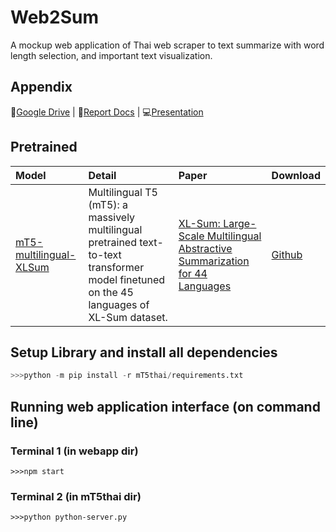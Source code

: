 # Web2Sum
 A mockup web application of Thai web scraper to text summarize with word length selection, and important text visualization.


## Appendix
📁[Google Drive](https://drive.google.com/drive/folders/1eycRcO2_xs6bJd0_1lCI4ZjrOXV2N7mn?usp=sharing) | 
📄[Report Docs](https://docs.google.com/document/d/1KUCkL23nc9xgmZlUj43Libs7y7ZtmHPQwx8gPfH73Rc/edit?usp=sharing) | 
💻[Presentation](https://www.canva.com/design/DAFh8M8fXhA/JeDjh2_DTnQxwcFyZrYz0g/edit?utm_content=DAFh8M8fXhA&utm_campaign=designshare&utm_medium=link2&utm_source=sharebutton)


## Pretrained

| Model  | Detail  | Paper  | Download  |
| :------ | :------ | :------ | :------------ |
| [mT5-multilingual-XLSum](https://huggingface.co/csebuetnlp/mT5_multilingual_XLSum#mt5-multilingual-xlsum) | Multilingual T5 (mT5): a massively multilingual pretrained text-to-text transformer model finetuned on the 45 languages of XL-Sum dataset. | [XL-Sum: Large-Scale Multilingual Abstractive Summarization for 44 Languages](https://aclanthology.org/2021.findings-acl.413/) | [Github](https://github.com/csebuetnlp/xl-sum) |


## Setup Library and install all dependencies
```python
>>>python -m pip install -r mT5thai/requirements.txt
```

## Running web application interface (on command line)
### Terminal 1 (in webapp dir)
```
>>>npm start
```

### Terminal 2 (in mT5thai dir)
```
>>>python python-server.py
```

